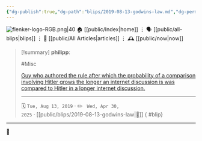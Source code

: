 ```yaml
---
{"dg-publish":true,"dg-path":"blips/2019-08-13-godwins-law.md","dg-permalink":"2019/08/13/godwins-law/","permalink":"/2019/08/13/godwins-law/","title":"philipp @ 2019-08-13"}
---
```



<div class="transclusion internal-embed is-loaded"><div class="markdown-embed">




![flenker-logo-RGB.png|40](/img/user/attachments/flenker-logo-RGB.png)
🏠 [[public/Index\|home]]  ⋮ 🗣️ [[public/all-blips\|blips]] ⋮  📝 [[public/All Articles\|articles]]  ⋮ 🕰️ [[public/now\|now]]


</div></div>


> [!summary] **philipp**:
>
> #Misc
>
> [Guy who authored the rule after which the probability of a comparison involving Hitler grows the longer an internet discussion is was compared to Hitler in a longer internet discussion.](https://mobile.twitter.com/sfmnemonic/status/1160921698142760961)
> - - -
>
> 🗓️ <code>Tue, Aug 13, 2019</code>  · ✏️ <code> Wed, Apr 30, 2025</code>  · [[public/blips/2019-08-13-godwins-law\|🔗]]
{ #blip}


- - -

 👾

